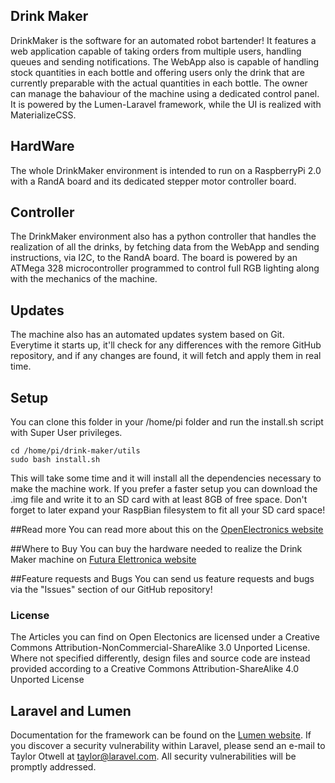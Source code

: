 ## Drink Maker
DrinkMaker is the software for an automated robot bartender!
It features a web application capable of taking orders from multiple users, handling queues and sending notifications.
The WebApp also is capable of handling stock quantities in each bottle and offering users only the drink that are currently preparable with the actual quantities in each bottle.
The owner can manage the bahaviour of the machine using a dedicated control panel.
It is powered by the Lumen-Laravel framework, while the UI is realized with MaterializeCSS.

## HardWare
The whole DrinkMaker environment is intended to run on a RaspberryPi 2.0 with a RandA board and its dedicated stepper motor controller board.

## Controller
The DrinkMaker environment also has a python controller that handles the realization of all the drinks, by fetching data from the WebApp and sending instructions, via I2C, to the RandA board.
The board is powered by an ATMega 328 microcontroller programmed to control full RGB lighting along with the mechanics of the machine.

## Updates
The machine also has an automated updates system based on Git.
Everytime it starts up, it'll check for any differences with the remore GitHub repository, and if any changes are found, it will fetch and apply them in real time.

## Setup
You can clone this folder in your /home/pi folder and run the install.sh script with Super User privileges.
```
cd /home/pi/drink-maker/utils
sudo bash install.sh
```
This will take some time and it will install all the dependencies necessary to make the machine work.
If you prefer a faster setup you can download the .img file and write it to an SD card with at least 8GB of free space.
Don't forget to later expand your RaspBian filesystem to fit all your SD card space!

##Read more
You can read more about this on the [OpenElectronics website](http://www.open-electronics.org/the-drink-maker-open-sourcing-your-cocktail/)

##Where to Buy
You can buy the hardware needed to realize the Drink Maker machine on [Futura Elettronica website](https://www.futurashop.it/drinkmaker-con-5-dosatori-in-kit-7800-drinkmaker?filter_name=drink%20maker)

##Feature requests and Bugs
You can send us feature requests and bugs via the "Issues" section of our GitHub repository!

### License

The Articles you can find on Open Electonics are licensed under a Creative Commons Attribution-NonCommercial-ShareAlike 3.0 Unported License. Where not specified differently, design files and source code are instead provided according to a Creative Commons Attribution-ShareAlike 4.0 Unported License


## Laravel and Lumen
Documentation for the framework can be found on the [Lumen website](http://lumen.laravel.com/docs).
If you discover a security vulnerability within Laravel, please send an e-mail to Taylor Otwell at taylor@laravel.com. All security vulnerabilities will be promptly addressed.
